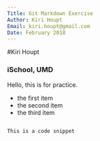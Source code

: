 ```yaml
---
Title: Git Markdown Exercise
Author: Kiri Houpt
Email: kiri.houpt@gmail.com
Date: February 2018
---
```



#Kiri Houpt

### iSchool, UMD

Hello, this is for practice. 

- the first item
- the second item
- the third item

```

This is a code snippet
```

